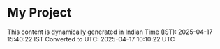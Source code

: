 # My Project

This content is dynamically generated in Indian Time (IST): 2025-04-17 15:40:22 IST
Converted to UTC: 2025-04-17 10:10:22 UTC
